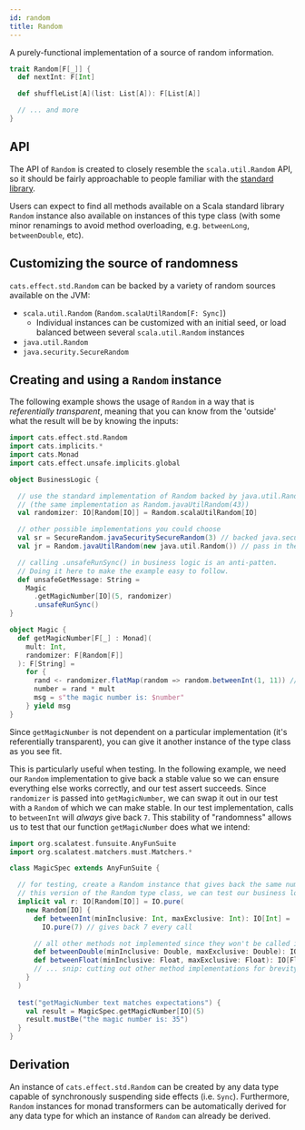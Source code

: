 ```yaml
---
id: random
title: Random
---
```


A purely-functional implementation of a source of random information.

```scala
trait Random[F[_]] {
  def nextInt: F[Int]

  def shuffleList[A](list: List[A]): F[List[A]]

  // ... and more
}
```

## API

The API of `Random` is created to closely resemble the `scala.util.Random` API,
so it should be fairly approachable to people familiar with the
[standard library](https://www.scala-lang.org/api/2.13.6/scala/util/Random.html).

Users can expect to find all methods available on a Scala standard library
`Random` instance also available on instances of this type class (with some
minor renamings to avoid method overloading, e.g. `betweenLong`,
`betweenDouble`, etc).

## Customizing the source of randomness

`cats.effect.std.Random` can be backed by a variety of random sources available
on the JVM:
  - `scala.util.Random` (`Random.scalaUtilRandom[F: Sync]`)
    - Individual instances can be customized with an initial seed, or load
      balanced between several `scala.util.Random` instances
  - `java.util.Random`
  - `java.security.SecureRandom`

## Creating and using a `Random` instance

The following example shows the usage of `Random` in a way that is *referentially transparent*, meaning that you can know from the 'outside' what the result will be by knowing the inputs:
```scala mdoc:silent
import cats.effect.std.Random
import cats.implicits.*
import cats.Monad
import cats.effect.unsafe.implicits.global

object BusinessLogic {

  // use the standard implementation of Random backed by java.util.Random()
  // (the same implementation as Random.javaUtilRandom(43))
  val randomizer: IO[Random[IO]] = Random.scalaUtilRandom[IO]

  // other possible implementations you could choose
  val sr = SecureRandom.javaSecuritySecureRandom(3) // backed java.security.SecureRandom()
  val jr = Random.javaUtilRandom(new java.util.Random()) // pass in the backing randomizer

  // calling .unsafeRunSync() in business logic is an anti-patten. 
  // Doing it here to make the example easy to follow.
  def unsafeGetMessage: String =
    Magic
      .getMagicNumber[IO](5, randomizer)
      .unsafeRunSync()
}

object Magic {
  def getMagicNumber[F[_] : Monad](
    mult: Int,
    randomizer: F[Random[F]]
  ): F[String] =
    for {
      rand <- randomizer.flatMap(random => random.betweenInt(1, 11)) // 11 is excluded
      number = rand * mult
      msg = s"the magic number is: $number"
    } yield msg
}
```

Since `getMagicNumber` is not dependent on a particular implementation (it's referentially transparent), you can give it another instance of the type class as you see fit.

This is particularly useful when testing. In the following example, we need our `Random` implementation to give back a stable value so we can ensure everything else works correctly, and our test assert succeeds. Since `randomizer` is passed into `getMagicNumber`, we can swap it out in our test with a `Random` of which we can make stable. In our test implementation, calls to `betweenInt` will *always* give back `7`. This stability of "randomness" allows us to test that our function `getMagicNumber` does what we intend:



```scala mdoc
import org.scalatest.funsuite.AnyFunSuite
import org.scalatest.matchers.must.Matchers.*

class MagicSpec extends AnyFunSuite {

  // for testing, create a Random instance that gives back the same number every time. With
  // this version of the Random type class, we can test our business logic works as intended.
  implicit val r: IO[Random[IO]] = IO.pure(
    new Random[IO] {
      def betweenInt(minInclusive: Int, maxExclusive: Int): IO[Int] =
        IO.pure(7) // gives back 7 every call

      // all other methods not implemented since they won't be called in our test
      def betweenDouble(minInclusive: Double, maxExclusive: Double): IO[Double] = ???
      def betweenFloat(minInclusive: Float, maxExclusive: Float): IO[Float] = ???
      // ... snip: cutting out other method implementations for brevity
    }
  )
    
  test("getMagicNumber text matches expectations") {
    val result = MagicSpec.getMagicNumber[IO](5)
    result.mustBe("the magic number is: 35")
  }
}
```

## Derivation

An instance of `cats.effect.std.Random` can be created by any data type
capable of synchronously suspending side effects (i.e. `Sync`). Furthermore,
`Random` instances for monad transformers can be automatically derived for any
data type for which an instance of `Random` can already be derived.
